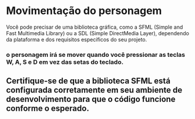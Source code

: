 # Movimentação do personagem
Você pode precisar de uma biblioteca gráfica, como a SFML (Simple and Fast Multimedia Library) ou a SDL (Simple DirectMedia Layer), dependendo da plataforma e dos requisitos específicos do seu projeto. 

### o personagem irá se mover quando você pressionar as teclas W, A, S e D em vez das setas do teclado. 
## Certifique-se de que a biblioteca SFML está configurada corretamente em seu ambiente de desenvolvimento para que o código funcione conforme o esperado.
